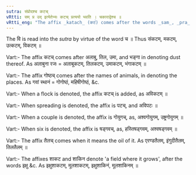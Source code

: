 ```yaml
---
sutra: संप्रोदश्च कटच्
vRtti: सम् प्र उद् इत्येतेभ्यः कटच् प्रत्ययो भवति । चकाराद्वेश्च ॥
vRtti_eng: "The affix _katach_ (कट꣡) comes after the words _sam_, _pra_, _ud_, (and _vi_)."
---
```

The वि is read into the _sutra_ by virtue of the word च ॥ Thus संकटम्, मकटम्, उत्कटम्, विकटम् ॥

Vart:- The affix कटच् comes after अलाबु, तिल, उमा, and भङ्गा in denoting dust thereof. As अलाबुना रजः = अलाबूकटम्, तिलकटम्, उमाकटम्, भंगाकटम् ॥

Vart:- The affix गोष्ठच् comes after the names of animals, in denoting the places. As गवां स्थानं = गोगोष्ठं, महिषीगोष्ठं, &c.

Vart:- When a flock is denoted, the affix कटच् is added, as अविकटम् ॥

Vart:- When spreading is denoted, the affix is पटच्, and अविपटः ॥

Vart:- When a couple is denoted, the affix is गोयुगच्, as, अश्वगोयुगम्, उष्ट्रगोयुगम् ॥

Vart:- When six is denoted, the affix is षड्गवच्, as, हस्तिषड्गवम्, अश्वषड्गवम् ॥

Vart:- The affix तैलच् comes when it means the oil of it. As एरण्डतैलम्, इंगुदीतैलम्, तिलतैलम् ॥

Vart:- The affixes शाकट and शाकिन denote 'a field where it grows', after the words इक्षु &c. As इक्षुशाकटम्, मूलशाकटम्, इक्षुशाकिनं, मूलशाकिनम् ॥
